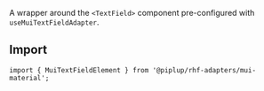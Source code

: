 A wrapper around the `<TextField>` component pre-configured with `useMuiTextFieldAdapter`.

## <span className="docs-h2">Import</span>

```tsx
import { MuiTextFieldElement } from '@piplup/rhf-adapters/mui-material';
```
